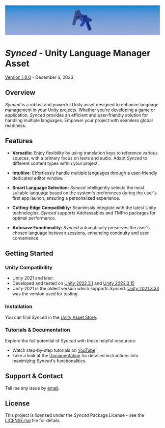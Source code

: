 ![](Images/header.png)

# *Synced* - Unity Language Manager Asset
[Version 1.0.0](CHANGELOG.md/#version-100-december-6-2023) - December 6, 2023
## Overview

*Synced* is a robust and powerful Unity asset designed to enhance language management in your Unity projects. Whether you're developing a game or application, *Synced* provides an efficient and user-friendly solution for handling multiple languages. Empower your project with seamless global readiness.

## Features
- **Versatile:** Enjoy flexibility by using translation keys to reference various sources, with a primary focus on texts and audio. Adapt *Synced* to different content types within your project.

- **Intuitive:** Effortlessly handle multiple languages through a user-friendly dedicated editor window.

- **Smart Language Selection:** *Synced* intelligently selects the most suitable language based on the system's preferences during the user's first app launch, ensuring a personalized experience.

- **Cutting-Edge Compatibility:** Seamlessly integrate with the latest Unity technologies. *Synced* supports Addressables and TMPro packages for optimal performance.

- **Autosave Functionality:** *Synced* automatically preserves the user's chosen language between sessions, enhancing continuity and user convenience.


## Getting Started

### Unity Compatibility
  - Unity 2021 and later.
  - Developed and tested on [Unity 2022.3.1](https://unity.com/releases/editor/whats-new/2022.3.1) and [Unity 2022.3.15](https://unity.com/releases/editor/whats-new/2022.3.15)
  - Unity 2021 is the oldest version which supports *Synced*. [Unity 2021.3.33](https://unity.com/releases/editor/whats-new/2021.3.33) was the version used for testing.

### Installation

You can find *Synced* in the [Unity Asset Store](https://assetstore.unity.com/packages/slug/270973).

### Tutorials & Documentation

Explore the full potential of *Synced* with these helpful resources:

- Watch step-by-step tutorials on [YouTube](https://www.youtube.com/channel/UCqL8fmZMYqVtwaCwMofG94g).
- Take a look at the [Documentation](DOCUMENTATION.md) for detailed instructions into maximizing *Synced*'s functionalities.


## Support & Contact

Tell me any issue by [email](mailto:oscar30gt@gmail.com).

## License

This project is licensed under the *Synced* Package License - see the [LICENSE.md](LICENSE.md) file for details.
